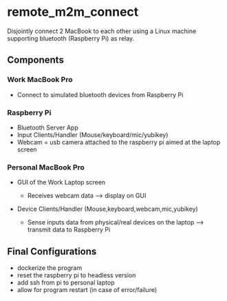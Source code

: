 # remote_m2m_connect
Disjointly connect 2 MacBook to each other using a Linux machine supporting bluetooth (Raspberry Pi) as relay.

## Components

### Work MacBook Pro

- Connect to simulated bluetooth devices from Raspberry Pi

### Raspberry Pi

- Bluetooth Server App
- Input Clients/Handler (Mouse/keyboard/mic/yubikey)
- Webcam = usb camera attached to the raspberry pi aimed at the laptop screen

### Personal MacBook Pro

- GUI of the Work Laptop screen

  - Receives webcam data --> display on GUI

- Device Clients/Handler (Mouse,keyboard,webcam,mic,yubikey)

  - Sense inputs data from physical/real devices on the laptop --> transmit data to Raspberry Pi



## Final Configurations

- dockerize the program
- reset the raspberry pi to headless version 
- add ssh from pi to personal laptop
- allow for program restart (in case of error/failure)
